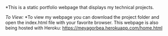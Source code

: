 *This is a static portfolio webpage that displays my technical projects.

*To View:*
*To view my webpage you can download the project folder and open the index.html
file with your favorite browser.
This webpage is also being hosted with Heroku:
https://meyagorbea.herokuapp.com/home.html
